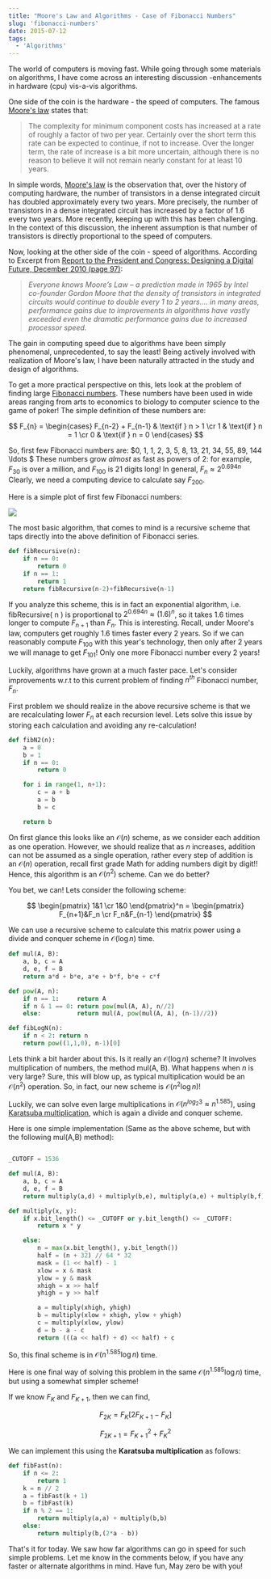 ```yaml
---
title: "Moore's Law and Algorithms - Case of Fibonacci Numbers"
slug: 'fibonacci-numbers'
date: 2015-07-12
tags:
  - 'Algorithms'
---
```


The world of computers is moving fast. While going through some materials on algorithms, I have
come across an interesting discussion -enhancements in hardware (cpu) vis-a-vis algorithms.

One side of the coin is the hardware - the speed of computers. The famous
[Moore's law](https://www.techradar.com/news/computing/moore-s-law-how-long-will-it-last--1226772)
states that:

> The complexity for minimum component costs has increased at a rate of roughly a factor of two per
> year. Certainly over the short term this rate can be expected to continue, if not to increase.
> Over the longer term, the rate of increase is a bit more uncertain, although there is no reason
> to believe it will not remain nearly constant for at least 10 years.

In simple words, [Moore's law](https://en.wikipedia.org/wiki/Moore%27s_law) is the observation
that, over the history of computing hardware, the number of transistors in a dense integrated
circuit has doubled approximately every two years. More precisely, the number of transistors in a
dense integrated circuit has increased by a factor of 1.6 every two years. More recently, keeping
up with this has been challenging. In the context of this discussion, the inherent assumption is
that number of transistors is directly proportional to the speed of computers.

Now, looking at the other side of the coin - speed of algorithms. According to Excerpt from
[Report to the President and Congress: Designing a Digital Future, December 2010 (page 97)](https://www.whitehouse.gov/sites/default/files/microsites/ostp/pcast-nitrd-report-2010.pdf#97):

> _Everyone knows Moore’s Law – a prediction made in 1965 by Intel co-­founder Gordon Moore that
> the density of transistors in integrated circuits would continue to double every 1 to 2 years....
> in many areas, performance gains due to improvements in algorithms have vastly exceeded even the
> dramatic performance gains due to increased processor speed._

The gain in computing speed due to algorithms have been simply phenomenal, unprecedented, to say
the least! Being actively involved with realization of Moore's law, I have been naturally attracted
in the study and design of algorithms.

To get a more practical perspective on this, lets look at the problem of finding large
[Fibonacci numbers](https://en.wikipedia.org/wiki/Fibonacci_number). These numbers have been used
in wide areas ranging from arts to economics to biology to computer science to the game of poker!
The simple definition of these numbers are:

$$
F_{n} =
\begin{cases} F_{n-2} + F_{n-1} & \text{if } n > 1 \cr
1 & \text{if } n = 1 \cr
0 & \text{if } n = 0
\end{cases}
$$

So, first few Fibonacci numbers are: $0, 1, 1, 2, 3, 5, 8, 13, 21, 34, 55, 89, 144 \ldots $ These
numbers grow _almost_ as fast as powers of 2: for example, $F_{30}$ is over a million, and
$F_{100}$ is 21 digits long! In general, $F_n \approx 2^{0.694n}$ Clearly, we need a computing
device to calculate say $F_{200}$.

Here is a simple plot of first few Fibonacci numbers:

<img class="w-full max-w-2xl mx-auto" src="https://res.cloudinary.com/sadanandsingh/image/upload/v1567314854/fibonacci_cyif3a.png">

The most basic algorithm, that comes to mind is a recursive scheme that taps directly into the
above definition of Fibonacci series.

```python
def fibRecursive(n):
    if n == 0:
        return 0
    if n == 1:
        return 1
    return fibRecursive(n-2)+fibRecursive(n-1)
```

If you analyze this scheme, this is in fact an exponential algorithm, i.e. fibRecursive( n ) is
proportional to $2^{0.694n} \approx (1.6)^n$, so it takes 1.6 times longer to compute $F_{n+1}$
than $F_n$. This is interesting. Recall, under Moore's law, computers get roughly 1.6 times faster
every 2 years. So if we can reasonably compute $F_{100}$ with this year's technology, then only
after 2 years we will manage to get $F_{101}$! Only one more Fibonacci number every 2 years!

Luckily, algorithms have grown at a much faster pace. Let's consider improvements w.r.t to this
current problem of finding $n^{th}$ Fibonacci number, $F_n$.

First problem we should realize in the above recursive scheme is that we are recalculating lower
$F_n$ at each recursion level. Lets solve this issue by storing each calculation and avoiding any
re-calculation!

```python
def fibN2(n):
    a = 0
    b = 1
    if n == 0:
        return 0

    for i in range(1, n+1):
        c = a + b
        a = b
        b = c

    return b
```

On first glance this looks like an $\mathcal{O}(n)$ scheme, as we consider each addition as one
operation. However, we should realize that as $n$ increases, addition can not be assumed as a
single operation, rather every step of addition is an $\mathcal{O}(n)$ operation, recall first
grade Math for adding numbers digit by digit!! Hence, this algorithm is an $\mathcal{O}(n^2)$
scheme. Can we do better?

You bet, we can! Lets consider the following scheme:

$$
\begin{pmatrix} 1&1 \cr
1&0 \end{pmatrix}^n =
\begin{pmatrix} F_{n+1}&F_n \cr
F_n&F_{n-1}
\end{pmatrix}
$$

We can use a recursive scheme to calculate this matrix power using a divide and conquer scheme in
$\mathcal{O}(\log{}n)$ time.

```python
def mul(A, B):
    a, b, c = A
    d, e, f = B
    return a*d + b*e, a*e + b*f, b*e + c*f

def pow(A, n):
    if n == 1:     return A
    if n & 1 == 0: return pow(mul(A, A), n//2)
    else:          return mul(A, pow(mul(A, A), (n-1)//2))

def fibLogN(n):
    if n < 2: return n
    return pow((1,1,0), n-1)[0]
```

Lets think a bit harder about this. Is it really an $\mathcal{O}(\log{}n)$ scheme? It involves
multiplication of numbers, the method mul(A, B). What happens when $n$ is very large? Sure, this
will blow up, as typical multiplication would be an $\mathcal{O}(n^2)$ operation. So, in fact, our
new scheme is $\mathcal{O}(n^2 \log{}n)$!

Luckily, we can solve even large multiplications in $\mathcal{O}(n^{log_2{3}} \approx n^{1.585})$,
using [Karatsuba multiplication](https://en.wikipedia.org/wiki/Karatsuba_algorithm), which is again
a divide and conquer scheme.

Here is one simple implementation (Same as the above scheme, but with the following mul(A,B)
method):

```python

_CUTOFF = 1536

def mul(A, B):
    a, b, c = A
    d, e, f = B
    return multiply(a,d) + multiply(b,e), multiply(a,e) + multiply(b,f), multiply(b,e) + multiply(c,f)

def multiply(x, y):
    if x.bit_length() <= _CUTOFF or y.bit_length() <= _CUTOFF:
        return x * y

    else:
        n = max(x.bit_length(), y.bit_length())
        half = (n + 32) // 64 * 32
        mask = (1 << half) - 1
        xlow = x & mask
        ylow = y & mask
        xhigh = x >> half
        yhigh = y >> half

        a = multiply(xhigh, yhigh)
        b = multiply(xlow + xhigh, ylow + yhigh)
        c = multiply(xlow, ylow)
        d = b - a - c
        return (((a << half) + d) << half) + c

```

So, this final scheme is in $\mathcal{O}(n^{1.585}\log{}n)$ time.

Here is one final way of solving this problem in the same $\mathcal{O}(n^{1.585}\log{}n)$ time, but
using a somewhat simpler scheme!

If we know $F_K$ and $F_{K+1}$, then we can find,

$$
F_{2K} = F_K \left [ 2F_{K+1}-F_K \right ]
$$

$$
F_{2K+1} = {F_{K+1}}^2+{F_K}^2
$$

We can implement this using the **Karatsuba multiplication** as follows:

```python
def fibFast(n):
    if n <= 2:
        return 1
    k = n // 2
    a = fibFast(k + 1)
    b = fibFast(k)
    if n % 2 == 1:
        return multiply(a,a) + multiply(b,b)
    else:
        return multiply(b,(2*a - b))
```

That's it for today. We saw how far algorithms can go in speed for such simple problems. Let me
know in the comments below, if you have any faster or alternate algorithms in mind. Have fun, May
zero be with you!
